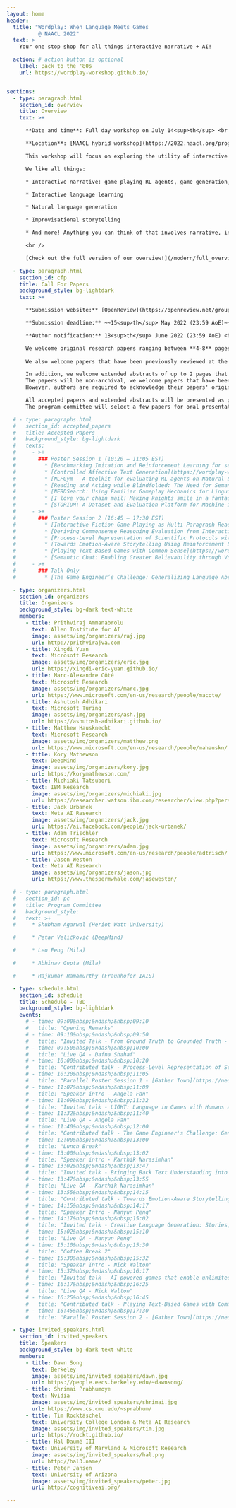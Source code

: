 ```yaml
---
layout: home
header:
  title: "Wordplay: When Language Meets Games
          @ NAACL 2022"
  text: >
    Your one stop shop for all things interactive narrative + AI!

  action: # action button is optional
    label: Back to the '80s
    url: https://wordplay-workshop.github.io/


sections:
  - type: paragraph.html
    section_id: overview
    title: Overview
    text: >+

      **Date and time**: Full day workshop on July 14<sup>th</sup> <br />

      **Location**: [NAACL hybrid workshop](https://2022.naacl.org/program/). <br />

      This workshop will focus on exploring the utility of interactive narratives, think everything from classic text-adventures like [Zork](http://textadventures.online/play/?story=http%3A%2F%2Fwww.ifarchive.org%2Fif-archive%2Fgames%2Fhugo%2Fhugozork.hex) to modern [Twine](https://twinery.org/) games, to fill a role as the learning environments of choice for language-based tasks including but not limited to storytelling. A few previous iterations of this workshop took place very successfully with hundreds of attendees, at NeurIPS 2018 and NeurIPS 2020. Since then, the community of people working in this area has rapidly increased. This workshop aims to be a centralized place where all researchers involved across a breadth of fields can interact and learn from each other. Furthermore, it will act as a showcase to the wider NLP/RL/Game communities on interactive narrative's place as a learning environment. The program will feature a collection of invited talks in addition to contributed talks and posters from each of these sections of the interactive narrative community and the wider NLP and RL communities.  <br />

      We like all things:

      * Interactive narrative: game playing RL agents, game generation, etc.

      * Interactive language learning

      * Natural language generation

      * Improvisational storytelling

      * And more! Anything you can think of that involves narrative, interactivity, and language!

      <br />

      [Check out the full version of our overview!](/modern/full_overview)

  - type: paragraph.html
    section_id: cfp
    title: Call For Papers
    background_style: bg-lightdark
    text: >+

      **Submission website:** [OpenReview](https://openreview.net/group?id=aclweb.org/NAACL/2022/Workshop/Wordplay).

      **Submission deadline:** ~~15<sup>th</sup> May 2022 (23:59 AoE)~~ 31<sup>st</sup> May 2022 (23:59 AoE)

      **Author notification:** 18<sup>th</sup> June 2022 (23:59 AoE) <br/>

      We welcome original research papers ranging between **4-8** pages in length (not including references or supplementary materials), formatted according to [the NAACL 2022 style](https://github.com/acl-org/acl-style-files). Submissions should be in **.pdf** format. Since the review process is **double-blind**, all papers should be appropriately anonymised. Authors have the option of including supplementary manuscript containing further details of their work into **the same .pdf file**, it is entirely up to the reviewers to decide whether they wish to consult this additional material. Authors are strongly encouraged to make data and code publicly available whenever possible. The accepted papers will be posted on the workshop website and will not appear in the NAACL proceedings.<br/>
      
      We also welcome papers that have been previously reviewed at the ACL Rolling Review system. Authors can use the commitment submission to share the link to their paper's ARR reviews. <br/>

      In addition, we welcome extended abstracts of up to 2 pages that describe open problems and challenges in this area.
      The papers will be non-archival, we welcome papers that have been published or submitted to other places.
      However, authors are required to acknowledge their papers' original appearance in such cases. <br/>

      All accepted papers and extended abstracts will be presented as posters.
      The program committee will select a few papers for oral presentation.

  # - type: paragraphs.html
  #   section_id: accepted_papers
  #   title: Accepted Papers
  #   background_style: bg-lightdark
  #   texts:
  #     - >+
  #       ### Poster Session 1 (10:20 – 11:05 EST)
  #         * [Benchmarking Imitation and Reinforcement Learning for serious language-oriented video games](https://wordplay-workshop.github.io/modern/assets/pdfs/2.pdf)
  #         * [Controlled Affective Text Generation](https://wordplay-workshop.github.io/modern/assets/pdfs/8.pdf)
  #         * [NLPGym - A toolkit for evaluating RL agents on Natural Language Processing Tasks](https://wordplay-workshop.github.io/modern/assets/pdfs/13.pdf)
  #         * [Reading and Acting while Blindfolded: The Need for Semantics in Text Game Agents](https://wordplay-workshop.github.io/modern/assets/pdfs/12.pdf)
  #         * [NERDSearch: Using Familiar Gameplay Mechanics for Linguistic Annotation](https://wordplay-workshop.github.io/modern/assets/pdfs/15.pdf)
  #         * [I love your chain mail! Making knights smile in a fantasy game world: Open-domain goal-oriented dialogue agents](https://wordplay-workshop.github.io/modern/assets/pdfs/4.pdf)
  #         * [STORIUM: A Dataset and Evaluation Platform for Machine-in-the-Loop Story Generation](https://wordplay-workshop.github.io/modern/assets/pdfs/6.pdf)
  #     - >+
  #       ### Poster Session 2 (16:45 – 17:30 EST)
  #         * [Interactive Fiction Game Playing as Multi-Paragraph Reading Comprehension with Reinforcement Learning](https://wordplay-workshop.github.io/modern/assets/pdfs/3.pdf)
  #         * [Deriving Commonsense Reasoning Evaluation from Interactive Fiction Games](https://wordplay-workshop.github.io/modern/assets/pdfs/9.pdf)
  #         * [Process-Level Representation of Scientific Protocols with a Text-Based Game Annotation Interface](https://wordplay-workshop.github.io/modern/assets/pdfs/10.pdf) (Talk)
  #         * [Towards Emotion-Aware Storytelling Using Reinforcement Learning](https://wordplay-workshop.github.io/modern/assets/pdfs/1.pdf) (Talk)
  #         * [Playing Text-Based Games with Common Sense](https://wordplay-workshop.github.io/modern/assets/pdfs/11.pdf) (Talk)
  #         * [Semantic Chat: Enabling Greater Believability through Voice Avatars in Multiplayer and Story-Driven Games](https://wordplay-workshop.github.io/modern/assets/pdfs/14.pdf)
  #     - >+
  #       ### Talk Only
  #         * [The Game Engineer’s Challenge: Generalizing Language Abstractly And Realizing It Concretely](https://wordplay-workshop.github.io/modern/assets/pdfs/5.pdf) (Talk)

  - type: organizers.html
    section_id: organizers
    title: Organizers
    background_style: bg-dark text-white
    members:
      - title: Prithviraj Ammanabrolu
        text: Allen Institute for AI
        image: assets/img/organizers/raj.jpg
        url: http://prithvirajva.com
      - title: Xingdi Yuan
        text: Microsoft Research
        image: assets/img/organizers/eric.jpg
        url: https://xingdi-eric-yuan.github.io/
      - title: Marc-Alexandre Côté
        text: Microsoft Research
        image: assets/img/organizers/marc.jpg
        url: https://www.microsoft.com/en-us/research/people/macote/
      - title: Ashutosh Adhikari
        text: Microsoft Turing
        image: assets/img/organizers/ash.jpg
        url: https://ashutosh-adhikari.github.io/
      - title: Matthew Hausknecht
        text: Microsoft Research
        image: assets/img/organizers/matthew.png
        url: https://www.microsoft.com/en-us/research/people/mahauskn/
      - title: Kory Mathewson
        text: DeepMind
        image: assets/img/organizers/kory.jpg
        url: https://korymathewson.com/
      - title: Michiaki Tatsubori
        text: IBM Research
        image: assets/img/organizers/michiaki.jpg
        url: https://researcher.watson.ibm.com/researcher/view.php?person=jp-MICH
      - title: Jack Urbanek
        text: Meta AI Research
        image: assets/img/organizers/jack.jpg
        url: https://ai.facebook.com/people/jack-urbanek/
      - title: Adam Trischler
        text: Microsoft Research
        image: assets/img/organizers/adam.jpg
        url: https://www.microsoft.com/en-us/research/people/adtrisch/
      - title: Jason Weston
        text: Meta AI Research
        image: assets/img/organizers/jason.jpg
        url: https://www.thespermwhale.com/jaseweston/

  # - type: paragraph.html
  #   section_id: pc
  #   title: Program Committee
  #   background_style:
  #   text: >+
  #     * Shubham Agarwal (Heriot Watt University)

  #     * Petar Veličković (DeepMind)

  #     * Leo Feng (Mila)

  #     * Abhinav Gupta (Mila)

  #     * Rajkumar Ramamurthy (Fraunhofer IAIS)

  - type: schedule.html
    section_id: schedule
    title: Schedule - TBD
    background_style: bg-lightdark
    events:
      # - time: 09:00&nbsp;&ndash;&nbsp;09:10
      #   title: "Opening Remarks"
      # - time: 09:10&nbsp;&ndash;&nbsp;09:50
      #   title: "Invited Talk - From Ground Truth to Grounded Truth - Dafna Shahaf"
      # - time: 09:50&nbsp;&ndash;&nbsp;10:00
      #   title: "Live QA - Dafna Shahaf"
      # - time: 10:00&nbsp;&ndash;&nbsp;10:20
      #   title: "Contributed talk - Process-Level Representation of Scientific Protocols with a Text-Based Game Annotation Interface - Ronen Tamari"
      # - time: 10:20&nbsp;&ndash;&nbsp;11:05
      #   title: "Parallel Poster Session 1 - [Gather Town](https://neurips.gather.town/app/jbqfdRliOOk4rAwy/Wordplay)"
      # - time: 11:07&nbsp;&ndash;&nbsp;11:09
      #   title: "Speaker intro - Angela Fan"
      # - time: 11:09&nbsp;&ndash;&nbsp;11:32
      #   title: "Invited talk - LIGHT: Language in Games with Humans and Text - Angela Fan"
      # - time: 11:32&nbsp;&ndash;&nbsp;11:40
      #   title: "Live QA - Angela Fan"
      # - time: 11:40&nbsp;&ndash;&nbsp;12:00
      #   title: "Contributed talk - The Game Engineer's Challenge: Generalizing and Grounding Language Abstractly and Concretely - Catherine Wong"
      # - time: 12:00&nbsp;&ndash;&nbsp;13:00
      #   title: "Lunch Break"
      # - time: 13:00&nbsp;&ndash;&nbsp;13:02
      #   title: "Speaker intro - Karthik Narasimhan"
      # - time: 13:02&nbsp;&ndash;&nbsp;13:47
      #   title: "Invited talk - Bringing Back Text Understanding into Text-based Games - Karthik Narasimhan"
      # - time: 13:47&nbsp;&ndash;&nbsp;13:55
      #   title: "Live QA - Karthik Narasimhan"
      # - time: 13:55&nbsp;&ndash;&nbsp;14:15
      #   title: "Contributed talk - Towards Emotion-Aware Storytelling Using Reinforcement Learning - Faeze Brahman"
      # - time: 14:15&nbsp;&ndash;&nbsp;14:17
      #   title: "Speaker Intro - Nanyun Peng"
      # - time: 14:17&nbsp;&ndash;&nbsp;15:02
      #   title: "Invited talk - Creative Language Generation: Stories, Sarcasms, and Similes - Nanyun Peng"
      # - time: 15:02&nbsp;&ndash;&nbsp;15:10
      #   title: "Live QA - Nanyun Peng"
      # - time: 15:10&nbsp;&ndash;&nbsp;15:30
      #   title: "Coffee Break 2"
      # - time: 15:30&nbsp;&ndash;&nbsp;15:32
      #   title: "Speaker Intro - Nick Walton"
      # - time: 15:32&nbsp;&ndash;&nbsp;16:17
      #   title: "Invited talk - AI powered games that enable unlimited creativity in infinite worlds - Nick Walton"
      # - time: 16:17&nbsp;&ndash;&nbsp;16:25
      #   title: "Live QA - Nick Walton"
      # - time: 16:25&nbsp;&ndash;&nbsp;16:45
      #   title: "Contributed talk - Playing Text-Based Games with Common Sense - Sahith Dambekodi"
      # - time: 16:45&nbsp;&ndash;&nbsp;17:30
      #   title: "Parallel Poster Session 2 - [Gather Town](https://neurips.gather.town/app/jbqfdRliOOk4rAwy/Wordplay)"

  - type: invited_speakers.html
    section_id: invited_speakers
    title: Speakers
    background_style: bg-dark text-white
    members:
      - title: Dawn Song
        text: Berkeley
        image: assets/img/invited_speakers/dawn.jpg
        url: https://people.eecs.berkeley.edu/~dawnsong/
      - title: Shrimai Prabhumoye
        text: Nvidia
        image: assets/img/invited_speakers/shrimai.jpg
        url: https://www.cs.cmu.edu/~sprabhum/
      - title: Tim Rocktäschel
        text: University College London & Meta AI Research
        image: assets/img/invited_speakers/tim.jpg
        url: https://rockt.github.io/
      - title: Hal Daumé III
        text: University of Maryland & Microsoft Research
        image: assets/img/invited_speakers/hal.png
        url: http://hal3.name/
      - title: Peter Jansen
        text: University of Arizona
        image: assets/img/invited_speakers/peter.jpg
        url: http://cognitiveai.org/

---
```


